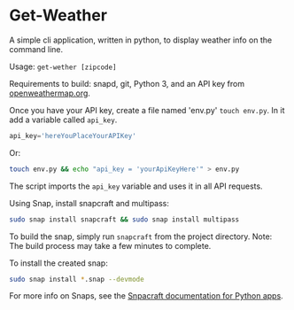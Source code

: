 # Get-Weather
A simple cli application, written in python, to display weather info on the command line.

Usage: `get-wether [zipcode]`

Requirements to build: snapd, git, Python 3, and an API key from [openweathermap.org](https://openweathermap.org/api).

Once you have your API key, create a file named 'env.py' `touch env.py`. In it add a variable called `api_key`.
```python
api_key='hereYouPlaceYourAPIKey'
```
Or:
```bash
touch env.py && echo "api_key = 'yourApiKeyHere'" > env.py
```
The script imports the `api_key` variable and uses it in all API requests.

Using Snap, install snapcraft and multipass: 
```bash
sudo snap install snapcraft && sudo snap install multipass
```
To build the snap, simply run `snapcraft` from the project directory. Note: The build process may take a few minutes
to complete.

To install the created snap:
```bash
sudo snap install *.snap --devmode
```
For more info on Snaps, see the [Snpacraft documentation for Python apps](https://snapcraft.io/docs/python-apps).